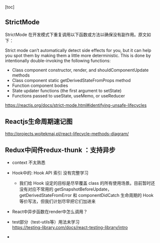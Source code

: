 [toc]

## StrictMode

StrictMode 在开发模式下重复调用以下函数或方法以确保没有副作用。原文如下：

Strict mode can’t automatically detect side effects for you, but it can help you spot them by making them a little more deterministic. This is done by intentionally double-invoking the following functions:

- Class component constructor, render, and shouldComponentUpdate methods
- Class component static getDerivedStateFromProps method
- Function component bodies
- State updater functions (the first argument to setState)
- Functions passed to useState, useMemo, or useReducer

https://reactjs.org/docs/strict-mode.html#identifying-unsafe-lifecycles

## Reactjs生命周期速记图

http://projects.wojtekmaj.pl/react-lifecycle-methods-diagram/

## Redux中间件redux-thunk ：支持异步

* context 不太熟悉

* Hook中的: Hook API 索引 没有完整学习
  - 我们给 Hook 设定的目标是尽早覆盖 class 的所有使用场景。目前暂时还没有对应不常用的 getSnapshotBeforeUpdate，getDerivedStateFromError 和 componentDidCatch 生命周期的 Hook 等价写法，但我们计划尽早把它们加进来
  
* React中异步函数在render中怎么调用？

* test部分（test-utils等）用法未学习   
    https://testing-library.com/docs/react-testing-library/intro

* 

    